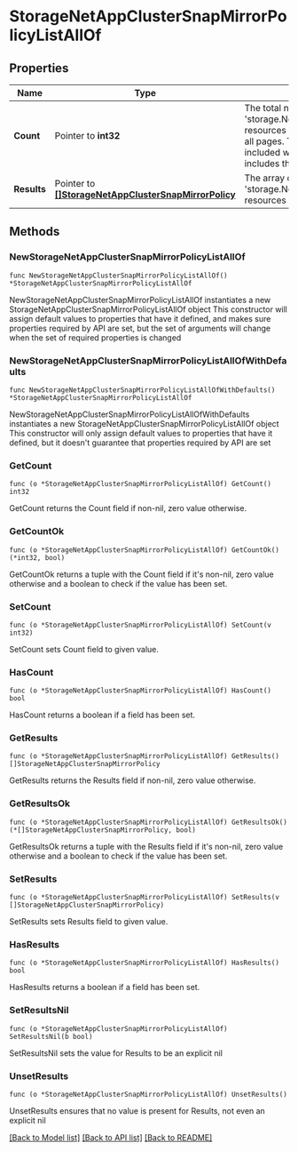 # StorageNetAppClusterSnapMirrorPolicyListAllOf

## Properties

Name | Type | Description | Notes
------------ | ------------- | ------------- | -------------
**Count** | Pointer to **int32** | The total number of &#39;storage.NetAppClusterSnapMirrorPolicy&#39; resources matching the request, accross all pages. The &#39;Count&#39; attribute is included when the HTTP GET request includes the &#39;$inlinecount&#39; parameter. | [optional] 
**Results** | Pointer to [**[]StorageNetAppClusterSnapMirrorPolicy**](StorageNetAppClusterSnapMirrorPolicy.md) | The array of &#39;storage.NetAppClusterSnapMirrorPolicy&#39; resources matching the request. | [optional] 

## Methods

### NewStorageNetAppClusterSnapMirrorPolicyListAllOf

`func NewStorageNetAppClusterSnapMirrorPolicyListAllOf() *StorageNetAppClusterSnapMirrorPolicyListAllOf`

NewStorageNetAppClusterSnapMirrorPolicyListAllOf instantiates a new StorageNetAppClusterSnapMirrorPolicyListAllOf object
This constructor will assign default values to properties that have it defined,
and makes sure properties required by API are set, but the set of arguments
will change when the set of required properties is changed

### NewStorageNetAppClusterSnapMirrorPolicyListAllOfWithDefaults

`func NewStorageNetAppClusterSnapMirrorPolicyListAllOfWithDefaults() *StorageNetAppClusterSnapMirrorPolicyListAllOf`

NewStorageNetAppClusterSnapMirrorPolicyListAllOfWithDefaults instantiates a new StorageNetAppClusterSnapMirrorPolicyListAllOf object
This constructor will only assign default values to properties that have it defined,
but it doesn't guarantee that properties required by API are set

### GetCount

`func (o *StorageNetAppClusterSnapMirrorPolicyListAllOf) GetCount() int32`

GetCount returns the Count field if non-nil, zero value otherwise.

### GetCountOk

`func (o *StorageNetAppClusterSnapMirrorPolicyListAllOf) GetCountOk() (*int32, bool)`

GetCountOk returns a tuple with the Count field if it's non-nil, zero value otherwise
and a boolean to check if the value has been set.

### SetCount

`func (o *StorageNetAppClusterSnapMirrorPolicyListAllOf) SetCount(v int32)`

SetCount sets Count field to given value.

### HasCount

`func (o *StorageNetAppClusterSnapMirrorPolicyListAllOf) HasCount() bool`

HasCount returns a boolean if a field has been set.

### GetResults

`func (o *StorageNetAppClusterSnapMirrorPolicyListAllOf) GetResults() []StorageNetAppClusterSnapMirrorPolicy`

GetResults returns the Results field if non-nil, zero value otherwise.

### GetResultsOk

`func (o *StorageNetAppClusterSnapMirrorPolicyListAllOf) GetResultsOk() (*[]StorageNetAppClusterSnapMirrorPolicy, bool)`

GetResultsOk returns a tuple with the Results field if it's non-nil, zero value otherwise
and a boolean to check if the value has been set.

### SetResults

`func (o *StorageNetAppClusterSnapMirrorPolicyListAllOf) SetResults(v []StorageNetAppClusterSnapMirrorPolicy)`

SetResults sets Results field to given value.

### HasResults

`func (o *StorageNetAppClusterSnapMirrorPolicyListAllOf) HasResults() bool`

HasResults returns a boolean if a field has been set.

### SetResultsNil

`func (o *StorageNetAppClusterSnapMirrorPolicyListAllOf) SetResultsNil(b bool)`

 SetResultsNil sets the value for Results to be an explicit nil

### UnsetResults
`func (o *StorageNetAppClusterSnapMirrorPolicyListAllOf) UnsetResults()`

UnsetResults ensures that no value is present for Results, not even an explicit nil

[[Back to Model list]](../README.md#documentation-for-models) [[Back to API list]](../README.md#documentation-for-api-endpoints) [[Back to README]](../README.md)



